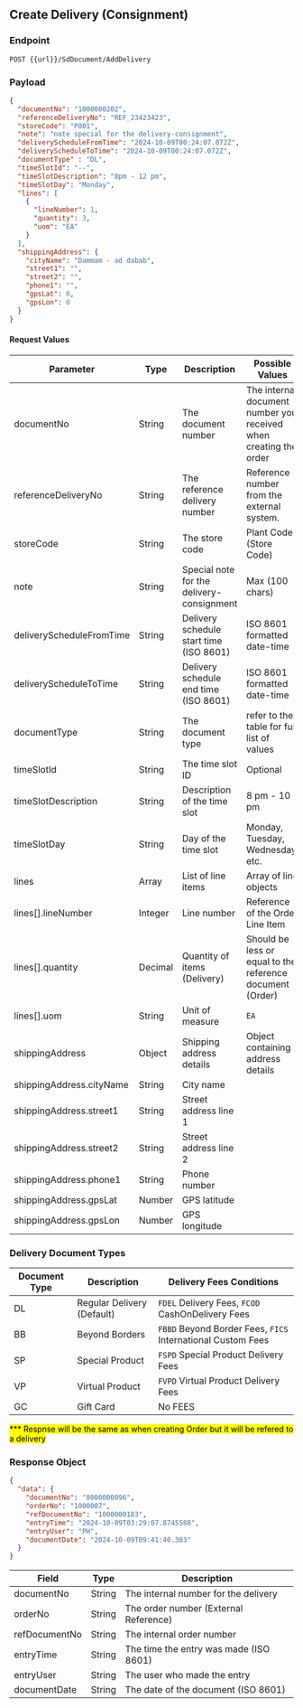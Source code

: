 ## Create Delivery (Consignment)

### Endpoint

```link
POST {{url}}/SdDocument/AddDelivery
```

### Payload

```json
{
  "documentNo": "1000000202",
  "referenceDeliveryNo": "REF_23423423",
  "storeCode": "P001",
  "note": "note special for the delivery-consignment",
  "deliveryScheduleFromTime": "2024-10-09T00:24:07.072Z",
  "deliveryScheduleToTime": "2024-10-09T00:24:07.072Z",
  "documentType" : "DL",
  "timeSlotId": "--",
  "timeSlotDescription": "8pm - 12 pm",
  "timeSlotDay": "Monday",
  "lines": [
    {
      "lineNumber": 1,
      "quantity": 3,
      "uom": "EA"
    }
  ],  
  "shippingAddress": {    
    "cityName": "Dammam - ad dabab",    
    "street1": "",
    "street2": "",
    "phone1": "",
    "gpsLat": 0,
    "gpsLon": 0
  }
}
```

#### Request Values

| Parameter                  | Type     | Description                                | Possible Values                           |
|----------------------------|----------|--------------------------------------------|-------------------------------------------|
| documentNo                 | String   | The document number                        |    The internal document number you received when creating the order        |
| referenceDeliveryNo        | String   | The reference delivery number              | Reference number from the external system. |
| storeCode                  | String   | The store code                             | Plant Code (Store Code) |
| note                       | String   | Special note for the delivery-consignment  | Max (100 chars) |
| deliveryScheduleFromTime   | String   | Delivery schedule start time (ISO 8601)    | ISO 8601 formatted date-time              |
| deliveryScheduleToTime     | String   | Delivery schedule end time (ISO 8601)      | ISO 8601 formatted date-time              |
| documentType               | String   | The document type                          | refer to the table for full list of values |
| timeSlotId                 | String   | The time slot ID                           | Optional |
| timeSlotDescription        | String   | Description of the time slot               | 8 pm - 10 pm   |
| timeSlotDay                | String   | Day of the time slot                       | Monday, Tuesday, Wednesday, etc.          |
| lines                      | Array    | List of line items                         | Array of line objects                     |
| lines[].lineNumber         | Integer  | Line number                                | Reference of the Order Line Item                     |
| lines[].quantity           | Decimal  | Quantity of items (Delivery) |  Should be less or equal to the reference document (Order) |
| lines[].uom                | String   | Unit of measure                            | `EA`                           |
| shippingAddress            | Object   | Shipping address details                   | Object containing address details         |
| shippingAddress.cityName   | String   | City name                                  |                      |
| shippingAddress.street1    | String   | Street address line 1                      |   |
| shippingAddress.street2    | String   | Street address line 2                      |  |
| shippingAddress.phone1     | String   | Phone number                               |  |
| shippingAddress.gpsLat     | Number   | GPS latitude                               |  |
| shippingAddress.gpsLon     | Number   | GPS longitude                              |  |

### Delivery Document Types

| Document Type | Description | Delivery Fees Conditions |
| ---           | ---         | --- |
| DL | Regular Delivery (Default) | `FDEL` Delivery Fees, `FCOD` CashOnDelivery Fees |
| BB | Beyond Borders | `FBBD` Beyond Border Fees, `FICS` International Custom Fees |
| SP | Special Product | `FSPD` Special Product Delivery Fees  |
| VP | Virtual Product |  `FVPD` Virtual Product Delivery Fees |
| GC | Gift Card | No FEES |

<mark>*** Respnse will be the same as when creating Order but it will be refered to a delivery</mark>

### Response Object

```json
{
  "data": {
    "documentNo": "8000000096",
    "orderNo": "1000007",
    "refDocumentNo": "1000000183",
    "entryTime": "2024-10-09T03:29:07.8745588",
    "entryUser": "PH",
    "documentDate": "2024-10-09T09:41:40.303"
  }
}
```

| Field          | Type     | Description                                |
|----------------|----------|--------------------------------------------|
| documentNo     | String   | The internal number for the delivery       |
| orderNo        | String   | The order number (External Reference)                          |
| refDocumentNo  | String   | The internal order number              |
| entryTime      | String   | The time the entry was made (ISO 8601)     |
| entryUser      | String   | The user who made the entry                |
| documentDate   | String   | The date of the document (ISO 8601)        |